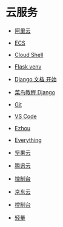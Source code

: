 # 云服务


<div id = "首"></div>
<script src = "../js/首.js"></script>


* [阿里云](https://www.aliyun.com/)
* [ECS](https://ecs.console.aliyun.com/)
* [Cloud Shell](https://shell.aliyun.com/)


* [Flask venv](https://flask.palletsprojects.com/en/3.0.x/installation/#virtual-environments)
* [Django 文档 开始](https://docs.djangoproject.com/zh-hans/5.0/intro/)
* [菜鸟教程 Django](https://www.runoob.com/django/django-tutorial.html)


* [Git](https://git-scm.com/)


* [VS Code](https://code.visualstudio.com/)
* [Ezhou](https://vscode.dev/tunnel/ezhou)


* [Everything](https://www.voidtools.com/zh-cn/)
* [坚果云](https://www.jianguoyun.com/)


* [腾讯云](https://cloud.tencent.com/)
* [控制台](https://console.cloud.tencent.com/)


* [京东云](https://www.jdcloud.com/)
* [控制台](https://console.jdcloud.com/)
* [轻量](https://lavm-console.jdcloud.com/lavm/list)
